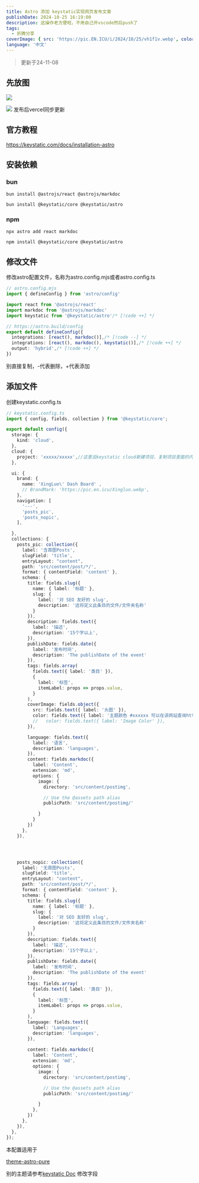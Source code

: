 ```yaml
---
title: Astro 添加 keystatic实现网页发布文章
publishDate: 2024-10-25 16:19:00
description: 这操作老方便啦，不用自己开vscode然后push了
tags:
  - 折腾分享
coverImage: { src: 'https://pic.EN.ICU/i/2024/10/25/vh1f1v.webp', color: '#FFFAF0' }
language: '中文'
---
```


> 更新于24-11-08

## 先放图

![](https://pic.en.icu/i/2024/10/25/vs0e1e-0.webp)

![](https://pic.en.icu/i/2024/10/25/vt7qxy-0.webp)
发布后vercel同步更新

## 官方教程

<https://keystatic.com/docs/installation-astro>

## 安装依赖

### bun

`bun install @astrojs/react @astrojs/markdoc`

`bun install @keystatic/core @keystatic/astro`

### npm

`npx astro add react markdoc`

`npm install @keystatic/core @keystatic/astro`

## 修改文件

修改astro配置文件，名称为astro.config.mjs或者astro.config.ts

```ts title="astro.config.mjs"
// astro.config.mjs
import { defineConfig } from 'astro/config'

import react from '@astrojs/react'
import markdoc from '@astrojs/markdoc'
import keystatic from '@keystatic/astro'/* [!code ++] */

// https://astro.build/config
export default defineConfig({
  integrations: [react(), markdoc()],/* [!code --] */
  integrations: [react(), markdoc(), keystatic()],/* [!code ++] */
  output: 'hybrid',/* [!code ++] */
})
```

别直接复制，-代表删除，+代表添加

## 添加文件

创建keystatic.config.ts

```ts title="keystatic.config.ts"
// keystatic.config.ts
import { config, fields, collection } from '@keystatic/core';

export default config({
  storage: {
    kind: 'cloud',
  },
  cloud: {
    project: 'xxxxx/xxxxx',//这里去keystatic cloud新建项目，复制项目里面的内容，作用：身份验证才能发布文章
  },

  ui: {
    brand: { 
      name: 'XingLuo\' Dash Board' ,
      // BrandMark: 'https://pic.en.icu/Xingluo.webp',
    },
    navigation: [
      '---',
      'posts_pic',
      'posts_nopic',
    ],

  },
  collections: {
    posts_pic: collection({
      label: '含首图Posts',
      slugField: 'title',
      entryLayout: "content",
      path: 'src/content/post/*/',
      format: { contentField: 'content' },
      schema: {
        title: fields.slug({ 
          name: { label: '标题' },
          slug: {
            label: '对 SEO 友好的 slug',
            description: '这将定义此条目的文件/文件夹名称'
          }
        }),
        description: fields.text({
          label: '描述',
          description: '15个字以上',
        }),
        publishDate: fields.date({
          label: '发布时间',
          description: 'The publishDate of the event'
        }),
        tags: fields.array(
          fields.text({ label: '类目' }),
          {
            label: '标签',
            itemLabel: props => props.value,
          }
        ),
        coverImage: fields.object({
          src: fields.text({ label: '头图' }),
          color: fields.text({ label: '主题颜色 #xxxxxx 可以在该网站查询https://www.codeeeee.com/color/picker.html' })
          //   color: fields.text({ label: 'Image Color' }),
        }),

        language: fields.text({
          label: '语言',
          description: 'languages',
        }),
        content: fields.markdoc({
          label: 'Content',
          extension: 'md',
          options: {
            image: {
              directory: 'src/content/postimg',

              // Use the @assets path alias
              publicPath: 'src/content/postimg/'

            }
          }
        })
      },
    }),




    posts_nopic: collection({
      label: '无首图Posts',
      slugField: 'title',
      entryLayout: "content",
      path: 'src/content/post/*/',
      format: { contentField: 'content' },
      schema: {
        title: fields.slug({ 
          name: { label: '标题' },
          slug: {
            label: '对 SEO 友好的 slug',
            description: '这将定义此条目的文件/文件夹名称'
          }
        }),
        description: fields.text({
          label: '描述',
          description: '15个字以上',
        }),
        publishDate: fields.date({
          label: '发布时间',
          description: 'The publishDate of the event'
        }),
        tags: fields.array(
          fields.text({ label: '类目' }),
          {
            label: '标签',
            itemLabel: props => props.value,
          }
        ),
        language: fields.text({
          label: 'Languages',
          description: 'languages',
        }),
        
        content: fields.markdoc({
          label: 'Content',
          extension: 'md',
          options: {
            image: {
              directory: 'src/content/postimg',

              // Use the @assets path alias
              publicPath: 'src/content/postimg/'

            }
          },
        })
      },
    }),
  },
});
```

本配置适用于

[theme-astro-pure](https://github.com/cworld1/theme-astro-pure)

别的主题请参考[keystatic Doc](https://keystatic.com/docs/) 修改字段
